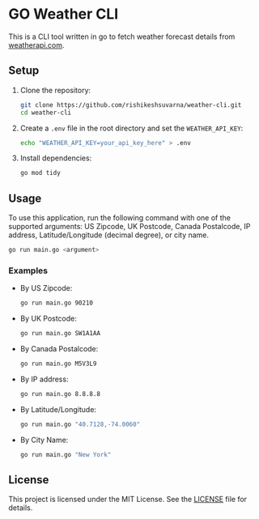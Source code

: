 # GO Weather CLI

This is a CLI tool written in go to fetch weather forecast details from [weatherapi.com](https://www.weatherapi.com/).

## Setup

1. Clone the repository:
    ```sh
    git clone https://github.com/rishikeshsuvarna/weather-cli.git
    cd weather-cli
    ```

2. Create a `.env` file in the root directory and set the `WEATHER_API_KEY`:
    ```sh
    echo "WEATHER_API_KEY=your_api_key_here" > .env
    ```

3. Install dependencies:
    ```sh
    go mod tidy
    ```

## Usage

To use this application, run the following command with one of the supported arguments: US Zipcode, UK Postcode, Canada Postalcode, IP address, Latitude/Longitude (decimal degree), or city name.

```sh
go run main.go <argument>
```

### Examples

- By US Zipcode:
    ```sh
    go run main.go 90210
    ```

- By UK Postcode:
    ```sh
    go run main.go SW1A1AA
    ```

- By Canada Postalcode:
    ```sh
    go run main.go M5V3L9
    ```

- By IP address:
    ```sh
    go run main.go 8.8.8.8
    ```

- By Latitude/Longitude:
    ```sh
    go run main.go "40.7128,-74.0060"
    ```

- By City Name:
    ```sh
    go run main.go "New York"
    ```

## License

This project is licensed under the MIT License. See the [LICENSE](https://github.com/rishikesh-suvarna/weather-cli/blob/main/LICENSE) file for details.